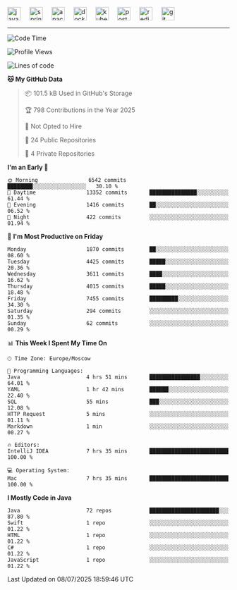 <p align="left">
  <img src="https://cdn.jsdelivr.net/gh/devicons/devicon/icons/java/java-original.svg" style="height: 30px; width: 30px;" alt="java logo" />
  <img width="12" />
  <img src="https://cdn.jsdelivr.net/gh/devicons/devicon/icons/spring/spring-original.svg" style="height: 30px; width: 30px;" alt="spring logo" />
  <img width="12" />
  <img src="https://cdn.jsdelivr.net/gh/devicons/devicon/icons/apachekafka/apachekafka-original.svg" style="height: 30px; width: 30px;" alt="apachekafka logo" />
  <img width="12" />
  <img src="https://cdn.jsdelivr.net/gh/devicons/devicon/icons/docker/docker-original.svg" style="height: 30px; width: 30px;" alt="docker logo" />
  <img width="12" />
  <img src="https://cdn.jsdelivr.net/gh/devicons/devicon/icons/kubernetes/kubernetes-plain.svg" style="height: 30px; width: 30px;" alt="kubernetes logo" />
  <img width="12" />
  <img src="https://cdn.jsdelivr.net/gh/devicons/devicon/icons/postgresql/postgresql-original.svg" style="height: 30px; width: 30px;" alt="postgresql logo" />
  <img width="12" />
  <img src="https://cdn.jsdelivr.net/gh/devicons/devicon/icons/redis/redis-original.svg" style="height: 30px; width: 30px;" alt="redis logo" />
  <img width="12" />
  <img src="https://cdn.jsdelivr.net/gh/devicons/devicon/icons/git/git-original.svg" style="height: 30px; width: 30px;" alt="git logo" />
</p>


<!--<img src="https://media.giphy.com/media/LnQjpWaON8nhr21vNW/giphy.gif" width="60"> <em><b>I love connecting with different people</b> so if you want to say <b>hi, I'll be happy to meet you more!</b> 😊 </em> -->

---
<!--START_SECTION:waka-->
![Code Time](http://img.shields.io/badge/Code%20Time-2%2C355%20hrs%209%20mins-blue)

![Profile Views](http://img.shields.io/badge/Profile%20Views-7-blue)

![Lines of code](https://img.shields.io/badge/From%20Hello%20World%20I%27ve%20Written-5.9%20million%20lines%20of%20code-blue)

**🐱 My GitHub Data** 

> 📦 101.5 kB Used in GitHub's Storage 
 > 
> 🏆 798 Contributions in the Year 2025
 > 
> 🚫 Not Opted to Hire
 > 
> 📜 24 Public Repositories 
 > 
> 🔑 4 Private Repositories 
 > 
**I'm an Early 🐤** 

```text
🌞 Morning                6542 commits        ████████░░░░░░░░░░░░░░░░░   30.10 % 
🌆 Daytime                13352 commits       ███████████████░░░░░░░░░░   61.44 % 
🌃 Evening                1416 commits        ██░░░░░░░░░░░░░░░░░░░░░░░   06.52 % 
🌙 Night                  422 commits         ░░░░░░░░░░░░░░░░░░░░░░░░░   01.94 % 
```
📅 **I'm Most Productive on Friday** 

```text
Monday                   1870 commits        ██░░░░░░░░░░░░░░░░░░░░░░░   08.60 % 
Tuesday                  4425 commits        █████░░░░░░░░░░░░░░░░░░░░   20.36 % 
Wednesday                3611 commits        ████░░░░░░░░░░░░░░░░░░░░░   16.62 % 
Thursday                 4015 commits        █████░░░░░░░░░░░░░░░░░░░░   18.48 % 
Friday                   7455 commits        █████████░░░░░░░░░░░░░░░░   34.30 % 
Saturday                 294 commits         ░░░░░░░░░░░░░░░░░░░░░░░░░   01.35 % 
Sunday                   62 commits          ░░░░░░░░░░░░░░░░░░░░░░░░░   00.29 % 
```


📊 **This Week I Spent My Time On** 

```text
🕑︎ Time Zone: Europe/Moscow

💬 Programming Languages: 
Java                     4 hrs 51 mins       ████████████████░░░░░░░░░   64.01 % 
YAML                     1 hr 42 mins        ██████░░░░░░░░░░░░░░░░░░░   22.40 % 
SQL                      55 mins             ███░░░░░░░░░░░░░░░░░░░░░░   12.08 % 
HTTP Request             5 mins              ░░░░░░░░░░░░░░░░░░░░░░░░░   01.11 % 
Markdown                 1 min               ░░░░░░░░░░░░░░░░░░░░░░░░░   00.27 % 

🔥 Editors: 
IntelliJ IDEA            7 hrs 35 mins       █████████████████████████   100.00 % 

💻 Operating System: 
Mac                      7 hrs 35 mins       █████████████████████████   100.00 % 
```

**I Mostly Code in Java** 

```text
Java                     72 repos            ██████████████████████░░░   87.80 % 
Swift                    1 repo              ░░░░░░░░░░░░░░░░░░░░░░░░░   01.22 % 
HTML                     1 repo              ░░░░░░░░░░░░░░░░░░░░░░░░░   01.22 % 
C#                       1 repo              ░░░░░░░░░░░░░░░░░░░░░░░░░   01.22 % 
JavaScript               1 repo              ░░░░░░░░░░░░░░░░░░░░░░░░░   01.22 % 
```




 Last Updated on 08/07/2025 18:59:46 UTC
<!--END_SECTION:waka-->


<!--
**SimakovIgor/SimakovIgor** is a ✨ _special_ ✨ repository because its `README.md` (this file) appears on your GitHub profile.

Here are some ideas to get you started:

- 🔭 I’m currently working on ...
- 🌱 I’m currently learning ...
- 👯 I’m looking to collaborate on ...
- 🤔 I’m looking for help with ...
- 💬 Ask me about ...
- 📫 How to reach me: ...
- 😄 Pronouns: ...
- ⚡ Fun fact: ...
-->
